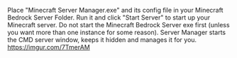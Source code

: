 Place "Minecraft Server Manager.exe" and its config file in your Minecraft Bedrock Server Folder. Run it and click "Start Server" to start up your Minecraft server. Do not start the Minecraft Bedrock Server exe first (unless you want more than one instance for some reason). Server Manager starts the CMD server window, keeps it hidden and manages it for you.
https://imgur.com/7TmerAM
